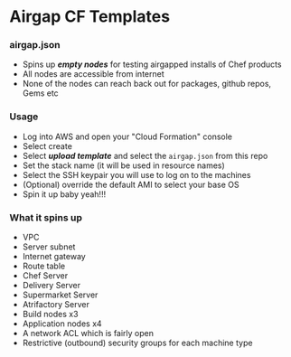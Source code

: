 # Airgap CF Templates

### airgap.json

* Spins up _**empty nodes**_ for testing airgapped installs of Chef products
* All nodes are accessible from internet
* None of the nodes can reach back out for packages, github repos, Gems etc

### Usage

* Log into AWS and open your "Cloud Formation" console
* Select create
* Select _**upload template**_ and select the ```airgap.json``` from this repo
* Set the stack name (it will be used in resource names)
* Select the SSH keypair you will use to log on to the machines
* (Optional) override the default AMI to select your base OS
* Spin it up baby yeah!!!

### What it spins up

* VPC
* Server subnet
* Internet gateway
* Route table
* Chef Server
* Delivery Server
* Supermarket Server
* Atrifactory Server
* Build nodes x3
* Application nodes x4
* A network ACL which is fairly open
* Restrictive (outbound) security groups for each machine type

